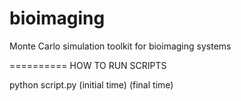 bioimaging
==========

Monte Carlo simulation toolkit for bioimaging systems

==========
HOW TO RUN SCRIPTS

python script.py (initial time) (final time)
